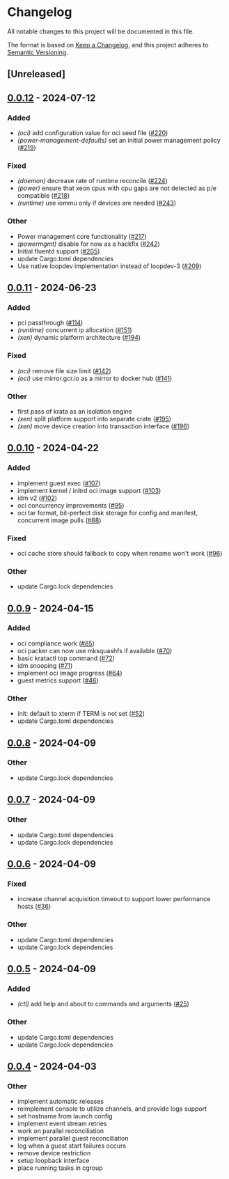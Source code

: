 # Changelog
All notable changes to this project will be documented in this file.

The format is based on [Keep a Changelog](https://keepachangelog.com/en/1.0.0/),
and this project adheres to [Semantic Versioning](https://semver.org/spec/v2.0.0.html).

## [Unreleased]

## [0.0.12](https://github.com/edera-dev/krata/compare/v0.0.11...v0.0.12) - 2024-07-12

### Added
- *(oci)* add configuration value for oci seed file ([#220](https://github.com/edera-dev/krata/pull/220))
- *(power-management-defaults)* set an initial power management policy ([#219](https://github.com/edera-dev/krata/pull/219))

### Fixed
- *(daemon)* decrease rate of runtime reconcile ([#224](https://github.com/edera-dev/krata/pull/224))
- *(power)* ensure that xeon cpus with cpu gaps are not detected as p/e compatible ([#218](https://github.com/edera-dev/krata/pull/218))
- *(runtime)* use iommu only if devices are needed ([#243](https://github.com/edera-dev/krata/pull/243))

### Other
- Power management core functionality ([#217](https://github.com/edera-dev/krata/pull/217))
- *(powermgmt)* disable for now as a hackfix ([#242](https://github.com/edera-dev/krata/pull/242))
- Initial fluentd support ([#205](https://github.com/edera-dev/krata/pull/205))
- update Cargo.toml dependencies
- Use native loopdev implementation instead of loopdev-3 ([#209](https://github.com/edera-dev/krata/pull/209))

## [0.0.11](https://github.com/edera-dev/krata/compare/v0.0.10...v0.0.11) - 2024-06-23

### Added
- pci passthrough ([#114](https://github.com/edera-dev/krata/pull/114))
- *(runtime)* concurrent ip allocation ([#151](https://github.com/edera-dev/krata/pull/151))
- *(xen)* dynamic platform architecture ([#194](https://github.com/edera-dev/krata/pull/194))

### Fixed
- *(oci)* remove file size limit ([#142](https://github.com/edera-dev/krata/pull/142))
- *(oci)* use mirror.gcr.io as a mirror to docker hub ([#141](https://github.com/edera-dev/krata/pull/141))

### Other
- first pass of krata as an isolation engine
- *(xen)* split platform support into separate crate ([#195](https://github.com/edera-dev/krata/pull/195))
- *(xen)* move device creation into transaction interface ([#196](https://github.com/edera-dev/krata/pull/196))

## [0.0.10](https://github.com/edera-dev/krata/compare/v0.0.9...v0.0.10) - 2024-04-22

### Added
- implement guest exec ([#107](https://github.com/edera-dev/krata/pull/107))
- implement kernel / initrd oci image support ([#103](https://github.com/edera-dev/krata/pull/103))
- idm v2 ([#102](https://github.com/edera-dev/krata/pull/102))
- oci concurrency improvements ([#95](https://github.com/edera-dev/krata/pull/95))
- oci tar format, bit-perfect disk storage for config and manifest, concurrent image pulls ([#88](https://github.com/edera-dev/krata/pull/88))

### Fixed
- oci cache store should fallback to copy when rename won't work ([#96](https://github.com/edera-dev/krata/pull/96))

### Other
- update Cargo.lock dependencies

## [0.0.9](https://github.com/edera-dev/krata/compare/v0.0.8...v0.0.9) - 2024-04-15

### Added
- oci compliance work ([#85](https://github.com/edera-dev/krata/pull/85))
- oci packer can now use mksquashfs if available ([#70](https://github.com/edera-dev/krata/pull/70))
- basic kratactl top command ([#72](https://github.com/edera-dev/krata/pull/72))
- idm snooping ([#71](https://github.com/edera-dev/krata/pull/71))
- implement oci image progress ([#64](https://github.com/edera-dev/krata/pull/64))
- guest metrics support ([#46](https://github.com/edera-dev/krata/pull/46))

### Other
- init: default to xterm if TERM is not set ([#52](https://github.com/edera-dev/krata/pull/52))
- update Cargo.toml dependencies

## [0.0.8](https://github.com/edera-dev/krata/compare/v0.0.7...v0.0.8) - 2024-04-09

### Other
- update Cargo.lock dependencies

## [0.0.7](https://github.com/edera-dev/krata/compare/v0.0.6...v0.0.7) - 2024-04-09

### Other
- update Cargo.toml dependencies
- update Cargo.lock dependencies

## [0.0.6](https://github.com/edera-dev/krata/compare/v0.0.5...v0.0.6) - 2024-04-09

### Fixed
- increase channel acquisition timeout to support lower performance hosts ([#36](https://github.com/edera-dev/krata/pull/36))

### Other
- update Cargo.toml dependencies
- update Cargo.lock dependencies

## [0.0.5](https://github.com/edera-dev/krata/compare/v0.0.4...v0.0.5) - 2024-04-09

### Added
- *(ctl)* add help and about to commands and arguments ([#25](https://github.com/edera-dev/krata/pull/25))

### Other
- update Cargo.toml dependencies
- update Cargo.lock dependencies

## [0.0.4](https://github.com/edera-dev/krata/releases/tag/v${version}) - 2024-04-03

### Other
- implement automatic releases
- reimplement console to utilize channels, and provide logs support
- set hostname from launch config
- implement event stream retries
- work on parallel reconciliation
- implement parallel guest reconciliation
- log when a guest start failures occurs
- remove device restriction
- setup loopback interface
- place running tasks in cgroup
